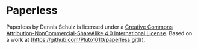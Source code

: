 # Paperless

Paperless by Dennis Schulz is licensed under a [Creative Commons Attribution-NonCommercial-ShareAlike 4.0 International License](http://creativecommons.org/licenses/by-nc-sa/4.0/). Based on a work at [https://github.com/Pluto1010/paperless.git]().

